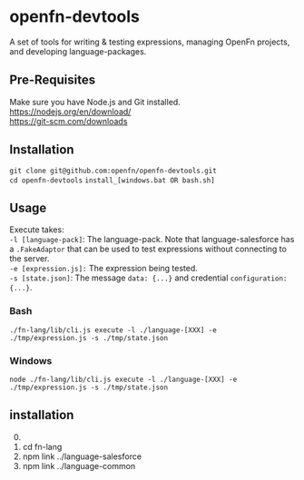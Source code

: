 # openfn-devtools
A set of tools for writing &amp; testing expressions, managing OpenFn projects,
and developing language-packages.

## Pre-Requisites
Make sure you have Node.js and Git installed.  
https://nodejs.org/en/download/  
https://git-scm.com/downloads  

## Installation
`git clone git@github.com:openfn/openfn-devtools.git`  
`cd openfn-devtools`
`install_[windows.bat OR bash.sh]`  

## Usage
Execute takes:  
`-l [language-pack]`: The language-pack. Note that language-salesforce has a `.FakeAdaptor` that can be used to test expressions without connecting to the server.  
`-e [expression.js]:` The expression being tested.  
`-s [state.json]`: The message `data: {...}` and credential `configuration: {...}`.  

### Bash
`./fn-lang/lib/cli.js execute -l ./language-[XXX] -e ./tmp/expression.js -s ./tmp/state.json`
### Windows
`node ./fn-lang/lib/cli.js execute -l ./language-[XXX] -e ./tmp/expression.js -s ./tmp/state.json`

## installation
0.
1. cd fn-lang
2. npm link ../language-salesforce
3. npm link ../language-common
